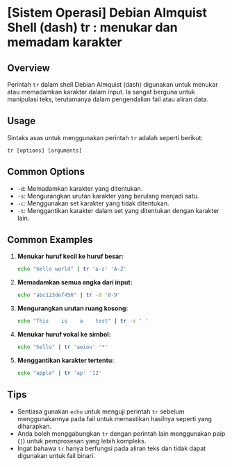 # [Sistem Operasi] Debian Almquist Shell (dash) tr <Penggunaan setara>: menukar dan memadam karakter

## Overview
Perintah `tr` dalam shell Debian Almquist (dash) digunakan untuk menukar atau memadamkan karakter dalam input. Ia sangat berguna untuk manipulasi teks, terutamanya dalam pengendalian fail atau aliran data.

## Usage
Sintaks asas untuk menggunakan perintah `tr` adalah seperti berikut:

```
tr [options] [arguments]
```

## Common Options
- `-d`: Memadamkan karakter yang ditentukan.
- `-s`: Mengurangkan urutan karakter yang berulang menjadi satu.
- `-c`: Menggunakan set karakter yang tidak ditentukan.
- `-t`: Menggantikan karakter dalam set yang ditentukan dengan karakter lain.

## Common Examples

1. **Menukar huruf kecil ke huruf besar:**
   ```bash
   echo "hello world" | tr 'a-z' 'A-Z'
   ```

2. **Memadamkan semua angka dari input:**
   ```bash
   echo "abc123def456" | tr -d '0-9'
   ```

3. **Mengurangkan urutan ruang kosong:**
   ```bash
   echo "This    is    a    test" | tr -s ' '
   ```

4. **Menukar huruf vokal ke simbol:**
   ```bash
   echo "hello" | tr 'aeiou' '*'
   ```

5. **Menggantikan karakter tertentu:**
   ```bash
   echo "apple" | tr 'ap' '12'
   ```

## Tips
- Sentiasa gunakan `echo` untuk menguji perintah `tr` sebelum menggunakannya pada fail untuk memastikan hasilnya seperti yang diharapkan.
- Anda boleh menggabungkan `tr` dengan perintah lain menggunakan paip (`|`) untuk pemprosesan yang lebih kompleks.
- Ingat bahawa `tr` hanya berfungsi pada aliran teks dan tidak dapat digunakan untuk fail binari.